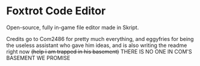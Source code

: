 # Foxtrot Code Editor
Open-source, fully in-game file editor made in Skript.

Credits go to Com2486 for pretty much everything, and eggyfries for being the useless assistant who gave him ideas, and is also writing the readme right now ~~(help i am trapped in his basement)~~ THERE IS NO ONE IN COM'S BASEMENT WE PROMISE

